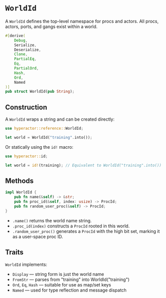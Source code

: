# `WorldId`

A `WorldId` defines the top-level namespace for procs and actors. All procs, actors, ports, and gangs exist within a world.
```rust
#[derive(
    Debug,
    Serialize,
    Deserialize,
    Clone,
    PartialEq,
    Eq,
    PartialOrd,
    Hash,
    Ord,
    Named
)]
pub struct WorldId(pub String);
```

## Construction

A `WorldId` wraps a string and can be created directly:
```rust
use hyperactor::reference::WorldId;

let world = WorldId("training".into());
```
Or statically using the `id!` macro:
```rust
use hyperactor::id;

let world = id!(training); // Equivalent to WorldId("training".into())
```

## Methods

```rust
impl WorldId {
    pub fn name(&self) -> &str;
    pub fn proc_id(&self, index: usize) -> ProcId;
    pub fn random_user_proc(&self) -> ProcId;
}
```
- `.name()` returns the world name string.
- `.proc_id(index)` constructs a `ProcId` rooted in this world.
- `.random_user_proc()` generates a `ProcId` with the high bit set, marking it as a user-space proc ID.

## Traits

`WorldId` implements:
- `Display` — string form is just the world name
- `FromStr` — parses from "training" into WorldId("training")
- `Ord`, `Eq`, `Hash` — suitable for use as map/set keys
- `Named` — used for type reflection and message dispatch

